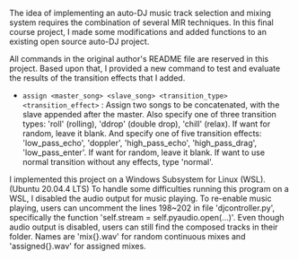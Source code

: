 The idea of implementing an auto-DJ music track selection and mixing system requires the combination of several MIR techniques.
In this final course project, I made some modifications and added functions to an existing open source auto-DJ project.

All commands in the original author's README file are reserved in this project. Based upon that, I provided a new command to test
and evaluate the results of the transition effects that I added.

* `assign <master_song> <slave_song> <transition_type> <transition_effect>` : Assign two songs to be concatenated, with the slave appended after the master.
Also specify one of three transition types: 'roll' (rolling), 'ddrop' (double drop), 'chill' (relax). If want for random, leave it blank.
And specify one of five transition effects: 'low_pass_echo', 'doppler', 'high_pass_echo', 'high_pass_drag', 'low_pass_enter'.
If want for random, leave it blank. If want to use normal transition without any effects, type 'normal'.

I implemented this project on a Windows Subsystem for Linux (WSL). (Ubuntu 20.04.4 LTS)
To handle some difficulties running this program on a WSL, I disabled the audio output for music playing. To re-enable music playing, 
users can uncomment the lines 198~202 in file 'djcontroller.py', specifically the function 'self.stream = self.pyaudio.open(...)'.
Even though audio output is disabled, users can still find the composed tracks in their folder. Names are 'mix{}.wav' for random continuous mixes and
'assigned{}.wav' for assigned mixes.
